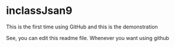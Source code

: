 # inclassJsan9
This is the first time using GitHub and this is the demonstration

See, you can edit this readme file. Whenever you want using github
